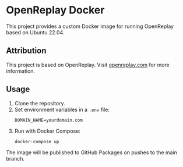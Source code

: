 # OpenReplay Docker

This project provides a custom Docker image for running OpenReplay based on Ubuntu 22.04.

## Attribution

This project is based on OpenReplay. Visit [openreplay.com](https://openreplay.com) for more information.

## Usage

1. Clone the repository.
2. Set environment variables in a `.env` file:
   ```
   DOMAIN_NAME=yourdomain.com
   ```
3. Run with Docker Compose:
   ```
   docker-compose up
   ```

The image will be published to GitHub Packages on pushes to the main branch.
